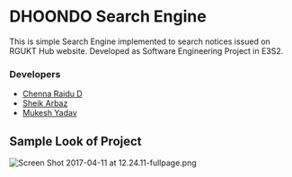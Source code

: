 # DHOONDO Search Engine #

This is simple Search Engine implemented to search notices issued on RGUKT Hub website. Developed as Software Engineering Project in E3S2.

### Developers ###

* [Chenna Raidu D](https://bitbucket.org/dchennaraidu/)
* [Sheik Arbaz](https://bitbucket.org/arbaz7/)
* [Mukesh Yadav](https://bitbucket.org/MukeshyadavP/)

## Sample Look of Project ##
![Screen Shot 2017-04-11 at 12.24.11-fullpage.png](https://bitbucket.org/repo/baqAj8A/images/2543940595-Screen%20Shot%202017-04-11%20at%2012.24.11-fullpage.png)